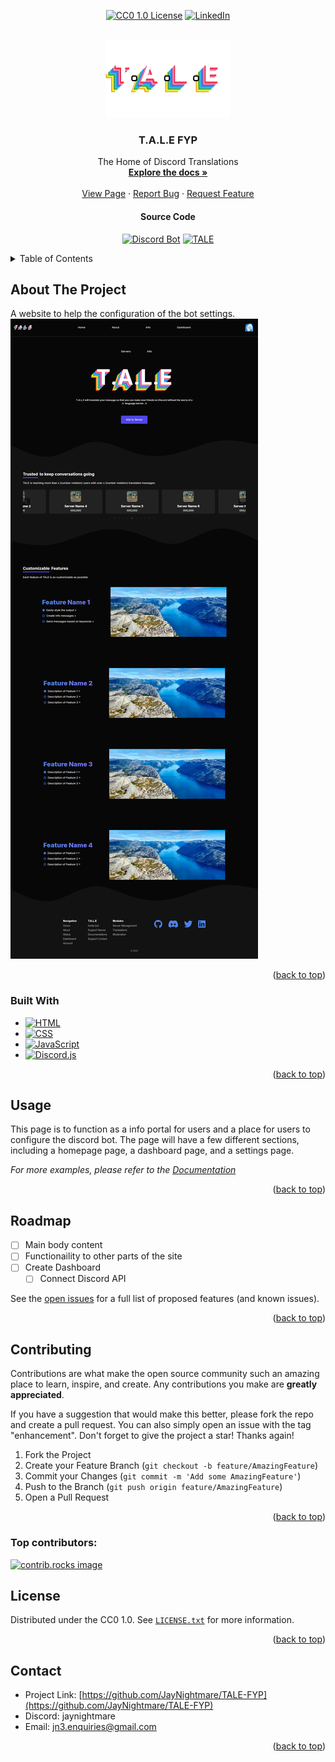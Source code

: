 <!-- Improved compatibility of back to top link: See: https://github.com/othneildrew/Best-README-Template/pull/73 -->
<a id="readme-top"></a>
<!--
*** Thanks for checking out the Best-README-Template. If you have a suggestion
*** that would make this better, please fork the repo and create a pull request
*** or simply open an issue with the tag "enhancement".
*** Don't forget to give the project a star!
*** Thanks again! Now go create something AMAZING! :D
-->


 
<!-- PROJECT SHIELDS -->
<!--
*** I'm using markdown "reference style" links for readability.
*** Reference links are enclosed in brackets [ ] instead of parentheses ( ).
*** See the bottom of this document for the declaration of the reference variables
*** for contributors-url, forks-url, etc. This is an optional, concise syntax you may use.
*** https://www.markdownguide.org/basic-syntax/#reference-style-links
-->

<div align="center">
  
  [![CC0 1.0 License][license-shield]][license-url]
  [![LinkedIn][linkedin-shield]][linkedin-url]
  
</div>

<!-- PROJECT LOGO -->
<br />
<div align="center">
  <a href="https://github.com/JayNightmare/TALE-FYP">
    <img src="./assets/images/Small Title.png" alt="Logo" >
  </a>

<h3 align="center">T.A.L.E FYP</h3>

  <p align="center">
    The Home of Discord Translations
    <br />
    <a href="https://github.com/JayNightmare/TALE-FYP"><strong>Explore the docs »</strong></a>
    <br />
    <br />
    <a href="https://jaynightmare.github.io/TALE-FYP/">View Page</a>
    &middot;
    <a href="https://github.com/JayNightmare/TALE-FYP/issues/new?labels=bug&template=bug-report---.md">Report Bug</a>
    &middot;
    <a href="https://github.com/JayNightmare/TALE-FYP/issues/new?labels=enhancement&template=feature-request---.md">Request Feature</a>
  </p>
</div>

<div align="center">
  
  #### Source Code
  [![Discord Bot][Discord-Bot]][Discord-Bot-url]
  [![TALE][TALE-website]][TALE-url]
  
</div>

<!-- TABLE OF CONTENTS -->
<details>
  <summary>Table of Contents</summary>
  <ol>
    <li>
      <a href="#about-the-project">About The Project</a>
      <ul>
        <li><a href="#built-with">Built With</a></li>
      </ul>
    </li>
    <li><a href="#usage">Usage</a></li>
    <li><a href="#roadmap">Roadmap</a></li>
    <li><a href="#contributing">Contributing</a></li>
    <li><a href="#license">License</a></li>
    <li><a href="#contact">Contact</a></li>
  </ol>
</details>



<!-- ABOUT THE PROJECT -->
## About The Project
A website to help the configuration of the bot settings.
<a href="https://jaynightmare.github.io/TALE-FYP/">
    <img src="./assets/images/image.png" alt="<3" >
</a>

<p align="right">(<a href="#readme-top">back to top</a>)</p>



### Built With
* [![HTML][HTML]][HTML-url]
* [![CSS][CSS]][CSS-url]
* [![JavaScript][JavaScript]][JavaScript-url]
* [![Discord.js][Discord.js]][Discord.js-url]

<p align="right">(<a href="#readme-top">back to top</a>)</p>

<!-- USAGE EXAMPLES -->
## Usage

This page is to function as a info portal for users and a place for users to configure the discord bot. The page will have a few different sections, including a homepage page, a dashboard page, and a settings page.

_For more examples, please refer to the [Documentation](https://jaynightmare.github.io/TALE-FYP/)_

<p align="right">(<a href="#readme-top">back to top</a>)</p>



<!-- ROADMAP -->
## Roadmap

- [ ] Main body content
- [ ] Functionaility to other parts of the site
- [ ] Create Dashboard
    - [ ] Connect Discord API

See the [open issues](https://github.com/JayNightmare/TALE-FYP/issues) for a full list of proposed features (and known issues).

<p align="right">(<a href="#readme-top">back to top</a>)</p>



<!-- CONTRIBUTING -->
## Contributing

Contributions are what make the open source community such an amazing place to learn, inspire, and create. Any contributions you make are **greatly appreciated**.

If you have a suggestion that would make this better, please fork the repo and create a pull request. You can also simply open an issue with the tag "enhancement".
Don't forget to give the project a star! Thanks again!

1. Fork the Project
2. Create your Feature Branch (`git checkout -b feature/AmazingFeature`)
3. Commit your Changes (`git commit -m 'Add some AmazingFeature'`)
4. Push to the Branch (`git push origin feature/AmazingFeature`)
5. Open a Pull Request

<p align="right">(<a href="#readme-top">back to top</a>)</p>

### Top contributors:

<a href="https://github.com/JayNightmare/TALE-FYP/graphs/contributors">
  <img src="https://contrib.rocks/image?repo=JayNightmare/TALE-FYP" alt="contrib.rocks image" />
</a>



<!-- LICENSE -->
## License

Distributed under the CC0 1.0. See [`LICENSE.txt`](https://github.com/JayNightmare/TALE-FYP/blob/master/LICENSE.txt) for more information.

<p align="right">(<a href="#readme-top">back to top</a>)</p>



<!-- CONTACT -->
## Contact

- Project Link: [https://github.com/JayNightmare/TALE-FYP](https://github.com/JayNightmare/TALE-FYP)
- Discord: jaynightmare
- Email: jn3.enquiries@gmail.com

<p align="right">(<a href="#readme-top">back to top</a>)</p>


<!-- MARKDOWN LINKS & IMAGES -->
<!-- https://www.markdownguide.org/basic-syntax/#reference-style-links -->
[contributors-shield]: https://img.shields.io/github/contributors/JayNightmare/TALE-FYP.svg?style=for-the-badge
[contributors-url]: https://github.com/JayNightmare/TALE-FYP/graphs/contributors
<!-- // -->
[forks-shield]: https://img.shields.io/github/forks/JayNightmare/TALE-FYP.svg?style=for-the-badge
[forks-url]: https://github.com/JayNightmare/TALE-FYP/network/members
<!-- // -->
[stars-shield]: https://img.shields.io/github/stars/JayNightmare/TALE-FYP.svg?style=for-the-badge
[stars-url]: https://github.com/JayNightmare/TALE-FYP/stargazers
<!-- // -->
[issues-shield]: https://img.shields.io/github/issues/JayNightmare/TALE-FYP.svg?style=for-the-badge
[issues-url]: https://github.com/JayNightmare/TALE-FYP/issues
<!-- // -->
[license-shield]: https://img.shields.io/github/license/JayNightmare/TALE-FYP.svg?style=for-the-badge
[license-url]: https://github.com/JayNightmare/TALE-FYP/blob/master/LICENSE.txt
<!-- // -->
[linkedin-shield]: https://img.shields.io/badge/-LinkedIn-black.svg?style=for-the-badge&logo=linkedin&colorB=555
[linkedin-url]: https://www.linkedin.com/in/jordan-s-bell/
<!-- // -->
[product-screenshot]: images/screenshot.png
<!-- // -->
[Next.js]: https://img.shields.io/badge/next.js-000000?style=for-the-badge&logo=nextdotjs&logoColor=white
[Next-url]: https://nextjs.org/
<!-- // -->
[React.js]: https://img.shields.io/badge/React-20232A?style=for-the-badge&logo=react&logoColor=61DAFB
[React-url]: https://reactjs.org/
<!-- // -->
[Vue.js]: https://img.shields.io/badge/Vue.js-35495E?style=for-the-badge&logo=vuedotjs&logoColor=4FC08D
[Vue-url]: https://vuejs.org/
<!-- // -->
[Angular.io]: https://img.shields.io/badge/Angular-DD0031?style=for-the-badge&logo=angular&logoColor=white
[Angular-url]: https://angular.io/
<!-- // -->
[Svelte.dev]: https://img.shields.io/badge/Svelte-4A4A55?style=for-the-badge&logo=svelte&logoColor=FF3E00
[Svelte-url]: https://svelte.dev/
<!-- // -->
[Laravel.com]: https://img.shields.io/badge/Laravel-FF2D20?style=for-the-badge&logo=laravel&logoColor=white
[Laravel-url]: https://laravel.com
<!-- // -->
[Bootstrap.com]: https://img.shields.io/badge/Bootstrap-563D7C?style=for-the-badge&logo=bootstrap&logoColor=white
[Bootstrap-url]: https://getbootstrap.com
<!-- // -->
[JQuery.com]: https://img.shields.io/badge/jQuery-0769AD?style=for-the-badge&logo=jquery&logoColor=white
[JQuery-url]: https://jquery.com
<!-- // -->
[Python.org]: https://img.shields.io/badge/Python-3776AB?styl
[Python-url]: https://www.python.org
<!-- // -->
[JavaScript]: https://img.shields.io/badge/JavaScript-F7DF1E?style=for-the-badge&logo=javascript&logoColor=black
[JavaScript-url]: https://www.javascript.com
<!-- // -->
[Discord.js]: https://img.shields.io/badge/Discord.js-blue?style=for-the-badge&logo=discord&logoColor=white
[Discord.js-url]: https://discord.js.org
<!-- // -->
[HTML]: https://img.shields.io/badge/HTML-orange?style=for-the-badge&logo=html5&logoColor=white
[HTML-url]: https://www.w3schools.com/html/
<!-- // -->
[CSS]: https://img.shields.io/badge/CSS-darkblue?style=for-the-badge&logo=css&logoColor=white
[CSS-url]: https://www.w3schools.com/css/
<!-- // -->
[Discord-Bot]: https://img.shields.io/badge/-Discord_Bot-black.svg?style=for-the-badge&logo=linkedin&colorB=555
[Discord-Bot-url]: https://github.com/JayNightmare/Translator-Discord-Bot
<!-- // -->
[TALE-website]: https://img.shields.io/badge/-T.A.L.E-black.svg?style=for-the-badge&logo=linkedin&colorB=555
[TALE-url]: https://github.com/JayNightmare/TALE-FYP
